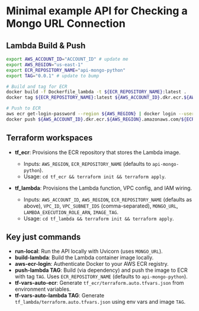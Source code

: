 # Minimal example API for Checking a Mongo URL Connection

## Lambda Build & Push
```sh
export AWS_ACCOUNT_ID="ACCOUNT_ID" # update me
export AWS_REGION="us-east-1"
export ECR_REPOSITORY_NAME="api-mongo-python"
export TAG="0.0.1" # update to bump

# Build and tag for ECR
docker build -f Dockerfile_lambda -t ${ECR_REPOSITORY_NAME}:latest .
docker tag ${ECR_REPOSITORY_NAME}:latest ${AWS_ACCOUNT_ID}.dkr.ecr.${AWS_REGION}.amazonaws.com/${ECR_REPOSITORY_NAME}:${TAG}

# Push to ECR
aws ecr get-login-password --region ${AWS_REGION} | docker login --username AWS --password-stdin ${AWS_ACCOUNT_ID}.dkr.ecr.${AWS_REGION}.amazonaws.com
docker push ${AWS_ACCOUNT_ID}.dkr.ecr.${AWS_REGION}.amazonaws.com/${ECR_REPOSITORY_NAME}:${TAG}
```


## Terraform workspaces

- **tf_ecr**: Provisions the ECR repository that stores the Lambda image.
  - Inputs: `AWS_REGION`, `ECR_REPOSITORY_NAME` (defaults to `api-mongo-python`).
  - Usage: `cd tf_ecr && terraform init && terraform apply`.

- **tf_lambda**: Provisions the Lambda function, VPC config, and IAM wiring.
  - Inputs: `AWS_ACCOUNT_ID`, `AWS_REGION`, `ECR_REPOSITORY_NAME` (defaults as above), `VPC_ID`, `VPC_SUBNET_IDS` (comma-separated), `MONGO_URL`, `LAMBDA_EXECUTION_ROLE_ARN`, `IMAGE_TAG`.
  - Usage: `cd tf_lambda && terraform init && terraform apply`.

## Key just commands

- **run-local**: Run the API locally with Uvicorn (uses `MONGO_URL`).
- **build-lambda**: Build the Lambda container image locally.
- **aws-ecr-login**: Authenticate Docker to your AWS ECR registry.
- **push-lambda TAG**: Build (via dependency) and push the image to ECR with tag `TAG`. Uses `ECR_REPOSITORY_NAME` (defaults to `api-mongo-python`).
- **tf-vars-auto-ecr**: Generate `tf_ecr/terraform.auto.tfvars.json` from environment variables.
- **tf-vars-auto-lambda TAG**: Generate `tf_lambda/terraform.auto.tfvars.json` using env vars and image `TAG`.
